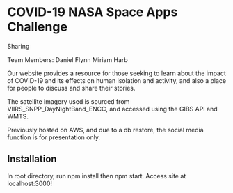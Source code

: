 # COVID-19 NASA Space Apps Challenge

Sharing

Team Members:
Daniel Flynn
Miriam Harb

Our website provides a resource for those seeking to learn about the impact of COVID-19 and its effects on human isolation and activity, and also a place for people to discuss and share their stories.

The satellite imagery used is sourced from VIIRS_SNPP_DayNightBand_ENCC, and accessed using the GIBS API and WMTS.

Previously hosted on AWS, and due to a db restore, the social media function is for presentation only.

## Installation 

In root directory, run npm install then npm start.
Access site at localhost:3000!
